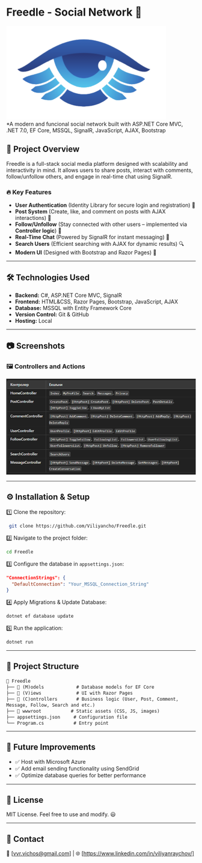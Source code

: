 # Freedle - Social Network 🚀

![Freedle Logo](PicturesForGitHub/logoPicture.png)  
*A modern and funcional social network built with ASP.NET Core MVC, .NET 7.0, EF Core, MSSQL, SignalR, JavaScript, AJAX, Bootstrap 

## 📌 Project Overview
Freedle is a full-stack social media platform designed with scalability and interactivity in mind. It allows users to share posts, interact with comments, follow/unfollow others, and engage in real-time chat using SignalR.

### 🔥 Key Features
- **User Authentication** (Identity Library for secure login and registration) 🔐
- **Post System** (Create, like, and comment on posts with AJAX interactions) 📝
- **Follow/Unfollow** (Stay connected with other users – implemented via **Controller logic**) 🔄
- **Real-Time Chat** (Powered by SignalR for instant messaging) 💬
- **Search Users** (Efficient searching with AJAX for dynamic results) 🔍
- **Modern UI** (Designed with Bootstrap and Razor Pages) 🎨

---

## 🛠️ Technologies Used

- **Backend:** C#, ASP.NET Core MVC, SignalR
- **Frontend:** HTML&CSS, Razor Pages, Bootstrap, JavaScript, AJAX
- **Database:** MSSQL with Entity Framework Core
- **Version Control:** Git & GitHub
- **Hosting:** Local

---

## 📷 Screenshots
### 🖼️ Controllers and Actions
![Controllers](PicturesForGitHub/Controllers-Actions.png)

---

## ⚙️ Installation & Setup

1️⃣ Clone the repository:
```sh
 git clone https://github.com/Viliyancho/Freedle.git
```

2️⃣ Navigate to the project folder:
```sh
cd Freedle
```

3️⃣ Configure the database in `appsettings.json`:
```json
"ConnectionStrings": {
  "DefaultConnection": "Your_MSSQL_Connection_String"
}
```

4️⃣ Apply Migrations & Update Database:
```sh
dotnet ef database update
```

5️⃣ Run the application:
```sh
dotnet run
```

---

## 📌 Project Structure
```plaintext
📂 Freedle
├── 📂 (M)odels            # Database models for EF Core
├── 📂 (V)iews             # UI with Razor Pages
├── 📂 (C)ontrollers       # Business logic (User, Post, Comment, Message, Follow, Search and etc.)
├── 📂 wwwroot           # Static assets (CSS, JS, images)
├── appsettings.json     # Configuration file
└── Program.cs           # Entry point
```

---

## 🚀 Future Improvements
- ✅ Host with Microsoft Azure
- ✅ Add email sending functionality using SendGrid
- ✅ Optimize database queries for better performance

---

## 📜 License
MIT License. Feel free to use and modify. 😃

---

## 📩 Contact
📧 [vvr.vichos@gmail.com] | 🌐 [https://www.linkedin.com/in/viliyanraychov/]
